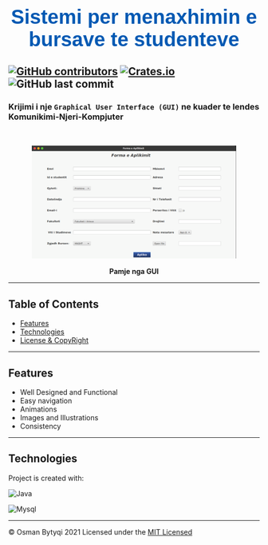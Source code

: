 <center> <h1 style="color:rgb(0, 89, 179);font-family: Arial ;font-size:40px">Sistemi per menaxhimin e bursave te studenteve</h1> </center>


[![GitHub contributors](https://img.shields.io/github/contributors/OsmanBytyqi/Human-Computer-Intercation?color=blue&logo=github&logoColor=github)](https://github.com/OsmanBytyqi/Human-Computer-Intercation/graphs/contributors)
[![Crates.io](https://img.shields.io/crates/l/License?logo=github&color=)](https://github.com/OsmanBytyqi/Human-Computer-Intercation/blob/master/LICENSE)
![GitHub last commit](https://img.shields.io/github/last-commit/OsmanBytyqi/Human-Computer-Intercation?color=blue&logo=github)
----
### Krijimi i nje `Graphical User Interface (GUI)` ne kuader te lendes Komunikimi-Njeri-Kompjuter
<br>
<p align="center">
  <img src="screen.png" style="width:410px">
</p>
<figcaption align = "center"><b>Pamje nga GUI</b></figcaption>



---


## Table of Contents

- [Features](#Features)
- [Technologies](#Technologies)
- [License & CopyRight](#License-&-CopyRight)
---

 ## Features
 
 * Well Designed and Functional
 * Easy navigation
 * Animations 
 * Images and Illustrations
 * Consistency 
 ---

## Technologies 
 Project is created with:

![Java](https://img.shields.io/badge/Java-ED8B00?style=for-the-badge&logo=java&logoColor=white)

![Mysql](https://img.shields.io/badge/MySQL-00000F?style=for-the-badge&logo=mysql&logoColor=white)




---
 © Osman Bytyqi 2021
Licensed under the [MIT Licensed](https://github.com/OsmanBytyqi/Human-Computer-Intercation/blob/master/LICENSE)

